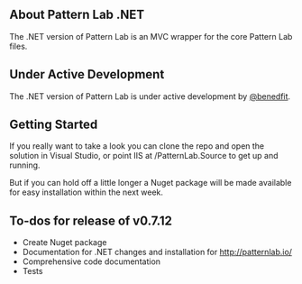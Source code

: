 ## About Pattern Lab .NET

The .NET version of Pattern Lab is an MVC wrapper for the core Pattern Lab files.

## Under Active Development

The .NET version of Pattern Lab is under active development by [@benedfit](https://twitter.com/benedfit).

## Getting Started

If you really want to take a look you can clone the repo and open the solution in Visual Studio, or point IIS at /PatternLab.Source to get up and running. 

But if you can hold off a little longer a Nuget package will be made available for easy installation within the next week.

## To-dos for release of v0.7.12

* Create Nuget package
* Documentation for .NET changes and installation for http://patternlab.io/
* Comprehensive code documentation
* Tests